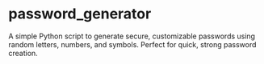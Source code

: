 # password_generator
A simple Python script to generate secure, customizable passwords using random letters, numbers, and symbols. Perfect for quick, strong password creation.
